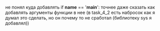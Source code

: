не понял куда добавлять if __name__ == '__main__':
точнее даже сказать как добавлять аргументы функции в нее 
(в task_4_2 есть набросок как я думал это сделать, но он почему то не сработал (библиотеку sys я добавлял))
